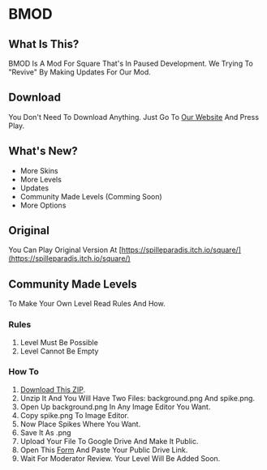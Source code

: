 # BMOD
## What Is This?
BMOD Is A Mod For Square That's In Paused Development. We Trying To "Revive" By Making Updates For Our Mod.
## Download
You Don't Need To Download Anything. Just Go To [Our Website](https://squarebmod.vercel.app/) And Press Play.
## What's New?
- More Skins
- More Levels
- Updates
- Community Made Levels (Comming Soon)
- More Options
## Original
You Can Play Original Version At [https://spilleparadis.itch.io/square/](https://spilleparadis.itch.io/square/)
## Community Made Levels
To Make Your Own Level Read Rules And How.
### Rules
1. Level Must Be Possible
2. Level Cannot Be Empty
### How To
1. [Download This ZIP](https://github.com/PlayerWictorYT/squarebmod/raw/main/BMOD%20Level%20Community%20Assets.zip).
2. Unzip It And You Will Have Two Files: background.png And spike.png.
3. Open Up background.png In Any Image Editor You Want.
4. Copy spike.png To Image Editor.
5. Now Place Spikes Where You Want.
6. Save It As .png
7. Upload Your File To Google Drive And Make It Public.
8. Open This [Form](https://forms.gle/1kXGwSZjYdTjKA2w5) And Paste Your Public Drive Link.
9. Wait For Moderator Review. Your Level Will Be Added Soon.
